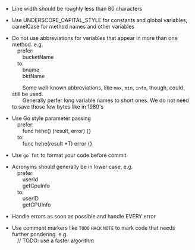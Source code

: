 - Line width should be roughly less than 80 characters  
- Use UNDERSCORE_CAPITAL_STYLE for constants and global variables, camelCase for method names and other variables  
- Do not use abbreviations for variables that appear in more than one method. e.g.  
   &#8195;prefer:  
   &#8195;&#8195;bucketName  
   &#8195;to:  
   &#8195;&#8195;bname  
   &#8195;&#8195;bktName  

  &#8195;&#8195;Some well-known abbreviations, like `max`, `min`, `info`, though, could still be used.    
  &#8195;&#8195;Generally perfer long variable names to short ones. We do not need to save those few bytes like in 1980's  
  
- Use Go style parameter passing    
   &#8195;prefer:  
   &#8195;&#8195;func hehe() (result, error) {}  
   &#8195;to:  
   &#8195;&#8195;func hehe(result *T) error {}  
      
- Use `go fmt` to format your code before commit  
- Acronyms should generally be in lower case, e.g.  
   &#8195;prefer:  
   &#8195;&#8195;userId  
   &#8195;&#8195;getCpuInfo  
   &#8195;to:  
   &#8195;&#8195;userID  
   &#8195;&#8195;getCPUInfo  

- Handle errors as soon as possible and handle EVERY error  
- Use comment markers like `TODO` `HACK` `NOTE` to mark code that needs further pondering. e.g.  
   &#8195;// TODO: use a faster algorithm  